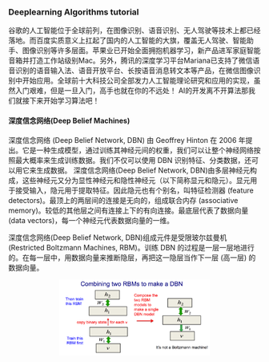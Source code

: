 ### Deeplearning Algorithms tutorial
谷歌的人工智能位于全球前列，在图像识别、语音识别、无人驾驶等技术上都已经落地。而百度实质意义上扛起了国内的人工智能的大旗，覆盖无人驾驶、智能助手、图像识别等许多层面。苹果业已开始全面拥抱机器学习，新产品进军家庭智能音箱并打造工作站级别Mac。另外，腾讯的深度学习平台Mariana已支持了微信语音识别的语音输入法、语音开放平台、长按语音消息转文本等产品，在微信图像识别中开始应用。全球前十大科技公司全部发力人工智能理论研究和应用的实现，虽然入门艰难，但是一旦入门，高手也就在你的不远处！
AI的开发离不开算法那我们就接下来开始学习算法吧！

#### 深度信念网络(Deep Belief Machines)
深度信念网络 (Deep Belief Network, DBN) 由 Geoffrey Hinton 在 2006 年提出。它是一种生成模型，通过训练其神经元间的权重，我们可以让整个神经网络按照最大概率来生成训练数据。我们不仅可以使用 DBN 识别特征、分类数据，还可以用它来生成数据。
深度信念网络(Deep Belief Network, DBN)由多层神经元构成，这些神经元又分为显性神经元和隐性神经元（以下简称显元和隐元）。显元用于接受输入，隐元用于提取特征。因此隐元也有个别名，叫特征检测器 (feature detectors)。最顶上的两层间的连接是无向的，组成联合内存 (associative memory)。较低的其他层之间有连接上下的有向连接。最底层代表了数据向量 (data vectors)，每一个神经元代表数据向量的一维。 

深度信念网络(Deep Belief Network, DBN)组成元件是受限玻尔兹曼机 (Restricted Boltzmann Machines, RBM)。训练 DBN 的过程是一层一层地进行的。在每一层中，用数据向量来推断隐层，再把这一隐层当作下一层 (高一层) 的数据向量。
<p align="center">
<img width="300" align="center" src="../../images/357.jpg" />
</p>
